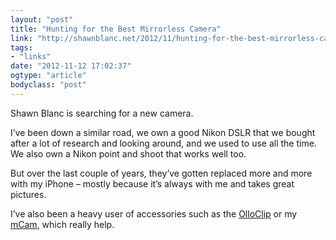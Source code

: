 ```yaml
---
layout: "post"
title: "Hunting for the Best Mirrorless Camera"
link: "http://shawnblanc.net/2012/11/hunting-for-the-best-mirrorless-camera/"
tags: 
- "links"
date: "2012-11-12 17:02:37"
ogtype: "article"
bodyclass: "post"
---
```


Shawn Blanc is searching for a new camera.

I’ve been down a similar road, we own a good Nikon DSLR that we bought after a lot of research and looking around, and we used to use all the time. We also own a Nikon point and shoot that works well too.

But over the last couple of years, they’ve gotten replaced more and more with my iPhone – mostly because it’s always with me and takes great pictures.

I’ve also been a heavy user of accessories such as the [OlloClip](http://www.olloclip.com/) or my [mCam](http://www.actionlifemedia.com/mcam-features), which really help.
